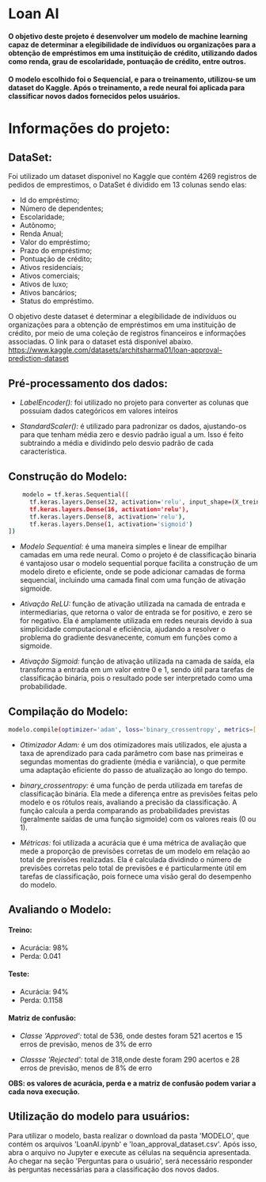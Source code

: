 # Loan AI 

#### O objetivo deste projeto é desenvolver um modelo de machine learning capaz de determinar a elegibilidade de indivíduos ou organizações para a obtenção de empréstimos em uma instituição de crédito, utilizando dados como renda, grau de escolaridade, pontuação de crédito, entre outros.
#### O modelo escolhido foi o Sequencial, e para o treinamento, utilizou-se um dataset do Kaggle. Após o treinamento, a rede neural foi aplicada para classificar novos dados fornecidos pelos usuários.

# Informações do projeto:

## DataSet:
  Foi utilizado um dataset disponivel no Kaggle que contém 4269 registros de pedidos de emprestimos, o DataSet é dividido em 13 colunas sendo elas:
  - Id do empréstimo; 
  - Número de dependentes;
  - Escolaridade;
  - Autônomo;
  - Renda Anual;
  - Valor do empréstimo;
  - Prazo do empréstimo;
  - Pontuação de crédito;
  - Ativos residenciais;
  - Ativos comerciais; 
  - Ativos de luxo;
  - Ativos bancários;
  - Status do empréstimo.

  O objetivo deste dataset é determinar a elegibilidade de indivíduos ou organizações para a obtenção de empréstimos em uma instituição de crédito, por meio de uma coleção de registros financeiros e informações associadas. O link para o dataset está disponível abaixo.
  https://www.kaggle.com/datasets/architsharma01/loan-approval-prediction-dataset


## Pré-processamento dos dados: 
- *LabelEncoder():* foi utilizado no projeto para converter as colunas que possuiam dados categóricos em valores inteiros

- *StandardScaler():* é utilizado para padronizar os dados, ajustando-os para que tenham média zero e desvio padrão igual a um. Isso é feito subtraindo a média e dividindo pelo desvio padrão de cada característica.

## Construção do Modelo: 
```bash
    modelo = tf.keras.Sequential([
      tf.keras.layers.Dense(32, activation='relu', input_shape=(X_treino_scaler.shape[1],)),
      tf.keras.layers.Dense(16, activation='relu'),
      tf.keras.layers.Dense(8, activation='relu'),
      tf.keras.layers.Dense(1, activation='sigmoid')
])
```
- *Modelo Sequential:* é uma maneira simples e linear de empilhar camadas em uma rede neural. Como o projeto é de classificação binaria é vantajoso usar o modelo sequential porque facilita a construção de um modelo direto e eficiente, onde se pode adicionar camadas de forma sequencial, incluindo uma camada final com uma função de ativação sigmoide. 

- *Ativação ReLU:* função de ativação utilizada na camada de entrada e intermediarias, que retorna o valor de entrada se for positivo, e zero se for negativo. Ela é amplamente utilizada em redes neurais devido à sua simplicidade computacional e eficiência, ajudando a resolver o problema do gradiente desvanecente, comum em funções como a sigmoide.

- *Ativação Sigmoid:* função de ativação utilizada na camada de saída, ela transforma a entrada em um valor entre 0 e 1, sendo útil para tarefas de classificação binária, pois o resultado pode ser interpretado como uma probabilidade.

## Compilação do Modelo: 
```bash
modelo.compile(optimizer='adam', loss='binary_crossentropy', metrics=['accuracy']) 
```
- *Otimizador Adam:* é um dos otimizadores mais utilizados, ele ajusta a taxa de aprendizado para cada parâmetro com base nas primeiras e segundas momentas do gradiente (média e variância), o que permite uma adaptação eficiente do passo de atualização ao longo do tempo.

- *binary_crossentropy:* é uma função de perda utilizada em tarefas de classificação binária. Ela mede a diferença entre as previsões feitas pelo modelo e os rótulos reais, avaliando a precisão da classificação. A função calcula a perda comparando as probabilidades previstas (geralmente saídas de uma função sigmoide) com os valores reais (0 ou 1).

- *Métricas:* foi utilizada a acurácia que é uma métrica de avaliação que mede a proporção de previsões corretas de um modelo em relação ao total de previsões realizadas. Ela é calculada dividindo o número de previsões corretas pelo total de previsões e é particularmente útil em tarefas de classificação, pois fornece uma visão geral do desempenho do modelo. 

## Avaliando o Modelo: 

#### Treino:
- Acurácia: 98% 
- Perda: 0.041

#### Teste: 
- Acurácia: 94% 
- Perda: 0.1158

#### Matriz de confusão: 

- *Classe 'Approved':* total de 536, onde destes foram 521 acertos e 15 erros de previsão, menos de 3% de erro

- *Classse 'Rejected':* total de 318,onde deste foram 290 acertos e 28 erros  de previsão, menos de 8% de erro

**OBS: os valores de acurácia, perda e a matriz de confusão podem variar a cada nova execução.**
## Utilização do modelo para usuários:

  Para utilizar o modelo, basta realizar o download da pasta 'MODELO', que contém os arquivos 'LoanAI.ipynb' e 'loan_approval_dataset.csv'. Após isso, abra o arquivo no Jupyter e execute as células na sequência apresentada. Ao chegar na seção 'Perguntas para o usuário', será necessário responder às perguntas necessárias para a classificação dos novos dados.